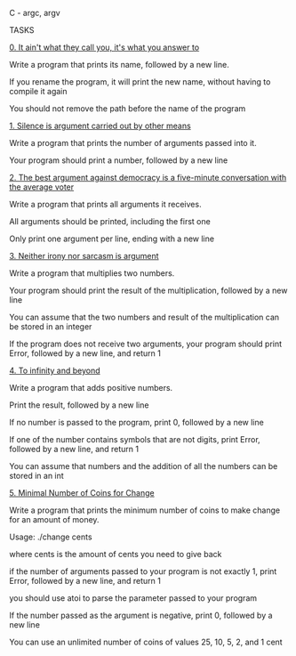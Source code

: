 C - argc, argv
    

	
TASKS
		

			
[0. It ain't what they call you, it's what you answer to](0-whatsmyname.c)
       

	
Write a program that prints its name, followed by a new line.
      	

		
If you rename the program, it will print the new name, without having to compile it again
       
You should not remove the path before the name of the program
    	   

		
[1. Silence is argument carried out by other means](1-args.c)
    	    

		
Write a program that prints the number of arguments passed into it.
      	

		
Your program should print a number, followed by a new line
     	     

		

			
[2. The best argument against democracy is a five-minute conversation with the average voter](2-args.c)
    	

		
Write a program that prints all arguments it receives.
      	

		
All arguments should be printed, including the first one
    	      
Only print one argument per line, ending with a new line
     	   

		
[3. Neither irony nor sarcasm is argument](3-mul.c)
    	    

		
Write a program that multiplies two numbers.
      	

		
Your program should print the result of the multiplication, followed by a new line
     	     
You can assume that the two numbers and result of the multiplication can be stored in an integer
    	
If the program does not receive two arguments, your program should print Error, followed by a new line, and return 1
       

	
[4. To infinity and beyond](4-add.c)
       

	
Write a program that adds positive numbers.
      	

		
Print the result, followed by a new line
      	  
If no number is passed to the program, print 0, followed by a new line
      
If one of the number contains symbols that are not digits, print Error, followed by a new line, and return 1
       
You can assume that numbers and the addition of all the numbers can be stored in an int
    	

		
[5. Minimal Number of Coins for Change](100-change.c)
    	    

		
Write a program that prints the minimum number of coins to make change for an amount of money.
      	

		
Usage: ./change cents
       		
where cents is the amount of cents you need to give back
      	    
if the number of arguments passed to your program is not exactly 1, print Error, followed by a new line, and return 1
       
you should use atoi to parse the parameter passed to your program
    	   
If the number passed as the argument is negative, print 0, followed by a new line
       
You can use an unlimited number of coins of values 25, 10, 5, 2, and 1 cent
